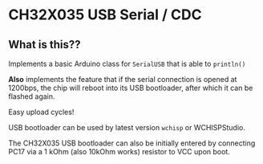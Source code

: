 # CH32X035 USB Serial / CDC

## What is this??

Implements a basic Arduino class for `SerialUSB` that is able to `println()`

**Also** implements the feature that if the serial connection is opened at 1200bps, the chip will reboot into its USB bootloader, after which it can be flashed again.

Easy upload cycles!

USB bootloader can be used by latest version `wchisp` or WCHISPStudio. 

The CH32X035 USB bootloader can also be initially entered by connecting PC17 via a 1 kOhm (also 10kOhm works) resistor to VCC upon boot.